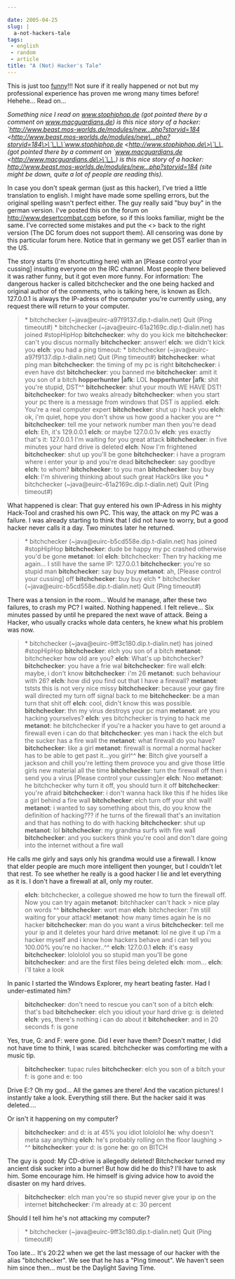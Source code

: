 ```yaml
---

date: 2005-04-25
slug: |
  a-not-hackers-tale
tags:
 - english
 - random
 - article
title: "A (Not) Hacker's Tale"
---
```


This is just too [funny](http://www.jellyslab.com/~bteo/hacker.htm)!!!
Not sure if it really happened or not but my professional experience has
proven me wrong many times before! Hehehe... Read on...

*Something nice I read on www.stophiphop.de (got pointed there by a
comment on www.macguardians.de) is this nice story of a hacker:
\`http://www.beast.mos-worlds.de/modules/new...php?storyid=184
\<http://www.beast.mos-worlds.de/modules/new\...php?storyid=184\>\`\_\_\`www.stophiphop.de
\<http://www.stophiphop.de\>\`\_\_ (got pointed there by a comment on
\`www.macguardians.de \<http://www.macguardians.de\>\`\_\_) is this nice
story of a hacker:
http://www.beast.mos-worlds.de/modules/new...php?storyid=184 (site might
be down, quite a lot of people are reading this).*

In case you don't speak german (just as this hacker), I've tried a
little translation to english. I might have made some spelling errors,
but the original spelling wasn't perfect either. The guy really said
"buy buy" in the german version. I've posted this on the forum on
<http://www.desertcombat.com> before, so if this looks familiar, might
be the same. I've corrected some mistakes and put the \<\> back to the
right version (The DC forum does not support them). All censoring was
done by this particular forum here. Notice that in germany we get DST
earlier than in the US.

The story starts (I'm shortcutting here) with an \[Please control your
cussing\] insulting everyone on the IRC channel. Most people there
believed it was rather funny, but it got even more funny. For
information: The dangerous hacker is called bitchchecker and the one
being hacked and original author of the comments, who is talking here,
is known as Elch. 127.0.0.1 is always the IP-adress of the computer
you're currently using, any request there will return to your computer.

> \* bitchchecker (\~java\@euirc-a97f9137.dip.t-dialin.net) Quit (Ping
> timeout\#) \* bitchchecker (\~java\@euirc-61a2169c.dip.t-dialin.net)
> has joined \#stopHipHop **bitchchecker**: why do you kick me
> **bitchchecker**: can't you discus normally **bitchchecker**: answer!
> **elch**: we didn't kick you **elch**: you had a ping timeout: \*
> bitchchecker (\~java\@euirc-a97f9137.dip.t-dialin.net) Quit (Ping
> timeout\#) **bitchchecker**: what ping man **bitchchecker**: the
> timing of my pc is right **bitchchecker**: i even have dst
> **bitchchecker**: you banned me **bitchchecker**: amit it you son of a
> bitch **hopperhunter \|afk**: LOL **hopperhunter \|afk**: shit you're
> stupid, DST\^\^ **bitchchecker**: shut your mouth WE HAVE DST!
> **bitchchecker**: for two weaks already **bitchchecker**: when you
> start your pc there is a message from windows that DST is applied.
> **elch**: You're a real computer expert **bitchchecker**: shut up i
> hack you **elch**: ok, i'm quiet, hope you don't show us how good a
> hacker you are \^\^ **bitchchecker**: tell me your network number man
> then you're dead **elch**: Eh, it's 129.0.0.1 **elch**: or maybe
> 127.0.0.1v **elch**: yes exactly that's it: 127.0.0.1 I'm waiting for
> you great attack **bitchchecker**: in five minutes your hard drive is
> deleted **elch**: Now I'm frightened **bitchchecker**: shut up you'll
> be gone **bitchchecker**: i have a program where i enter your ip and
> you're dead **bitchchecker**: say goodbye **elch**: to whom?
> **bitchchecker**: to you man **bitchchecker**: buy buy **elch**: I'm
> shivering thinking about such great Hack0rs like you \* bitchchecker
> (\~java\@euirc-61a2169c.dip.t-dialin.net) Quit (Ping timeout\#)

What happened is clear: That guy entered his own IP-Adress in his mighty
Hack-Tool and crashed his own PC. This way, the attack on my PC was a
failure. I was already starting to think that I did not have to worry,
but a good hacker never calls it a day. Two minutes later he returned.

> \* bitchchecker (\~java\@euirc-b5cd558e.dip.t-dialin.net) has joined
> \#stopHipHop **bitchchecker**: dude be happy my pc crashed otherwise
> you'd be gone **metanot**: lol **elch**: bitchchecker: Then try
> hacking me again... I still have the same IP: 127.0.0.1
> **bitchchecker**: you're so stupid man **bitchchecker**: say buy buy
> **metanot**: ah, \[Please control your cussing\] off **bitchchecker**:
> buy buy elch \* bitchchecker (\~java\@euirc-b5cd558e.dip.t-dialin.net)
> Quit (Ping timeout\#)

There was a tension in the room... Would he manage, after these two
failures, to crash my PC? I waited. Nothing happened. I felt relieve...
Six minutes passed by until he prepared the next wave of attack. Being a
Hacker, who usually cracks whole data centers, he knew what his problem
was now.

> \* bitchchecker (\~java\@euirc-9ff3c180.dip.t-dialin.net) has joined
> \#stopHipHop **bitchchecker**: elch you son of a bitch **metanot**:
> bitchchecker how old are you? **elch**: What's up bitchchecker?
> **bitchchecker**: you have a frie wal **bitchchecker**: fire wall
> **elch**: maybe, i don't know **bitchchecker**: i'm 26 **metanot**:
> such behaviour with 26? **elch**: how did you find out that I have a
> firewall? **metanot**: tststs this is not very nice missy
> **bitchchecker**: because your gay fire wall directed my turn off
> signal back to me **bitchchecker**: be a man turn that shit off
> **elch**: cool, didn't know this was possible. **bitchchecker**: thn
> my virus destroys your pc man **metanot**: are you hacking yourselves?
> **elch**: yes bitchchecker is trying to hack me **metanot**: he
> bitchchecker if you're a hacker you have to get around a firewall even
> i can do that **bitchchecker**: yes man i hack the elch but the sucker
> has a fire wall the **metanot**: what firewall do you have?
> **bitchchecker**: like a girl **metanot**: firewall is normal a normal
> hacker has to be able to get past it...you girl\^\^ **he**: Bitch give
> yourself a jackson and chill you're letting them provoce you and give
> those little girls new material all the time **bitchchecker**: turn
> the firewall off then i send you a virus \[Please control your
> cussing\]er **elch**: Noo **metanot**: he bitchchecker why turn it
> off, you should turn it off **bitchchecker**: you're afraid
> **bitchchecker**: i don't wanna hack like this if he hides like a girl
> behind a fire wall **bitchchecker**: elch turn off your shit wall!
> **metanot**: i wanted to say something about this, do you know the
> definition of hacking??? if he turns of the firewall that's an
> invitation and that has nothing to do with hacking **bitchchecker**:
> shut up **metanot**: lol **bitchchecker**: my grandma surfs with fire
> wall **bitchchecker**: and you suckers think you're cool and don't
> dare going into the internet without a fire wall

He calls me girly and says only his grandma would use a firewall. I know
that elder people are much more intelligent then younger, but I couldn't
let that rest. To see whether he really is a good hacker I lie and let
everything as it is. I don't have a firewall at all, only my router.

> **elch**: bitchchecker, a collegue showed me how to turn the firewall
> off. Now you can try again **metanot**: bitchhacker can't hack \> nice
> play on words \^\^ **bitchchecker**: wort man **elch**: bitchchecker:
> I'm still waiting for your attack! **metanot**: how many times again
> he is no hacker **bitchchecker**: man do you want a virus
> **bitchchecker**: tell me your ip and it deletes your hard drive
> **metanot**: lol ne give it up i'm a hacker myself and i know how
> hackers behave and i can tell you 100.00% you're no hacker..\^\^
> **elch**: 127.0.0.1 **elch**: it's easy **bitchchecker**: lolololol
> you so stupid man you'll be gone **bitchchecker**: and are the first
> files being deleted **elch**: mom... **elch**: i'll take a look

In panic I started the Windows Explorer, my heart beating faster. Had I
under-estimated him?

> **bitchchecker**: don't need to rescue you can't son of a bitch
> **elch**: that's bad **bitchchecker**: elch you idiout your hard drive
> g: is deleted **elch**: yes, there's nothing i can do about it
> **bitchchecker**: and in 20 seconds f: is gone

Yes, true, G: and F: were gone. Did I ever have them? Doesn't matter, I
did not have time to think, I was scared. bitchchecker was comforting me
with a music tip.

> **bitchchecker**: tupac rules **bitchchecker**: elch you son of a
> bitch your f: is gone and e: too

Drive E:? Oh my god... All the games are there! And the vacation
pictures! I instantly take a look. Everything still there. But the
hacker said it was deleted....

Or isn't it happening on my computer?

> **bitchchecker**: and d: is at 45% you idiot lolololol **he**: why
> doesn't meta say anything **elch**: he's probably rolling on the floor
> laughing \> \^\^ **bitchchecker**: your d: is gone **he**: go on BITCH

The guy is good: My CD-drive is allegedly deleted! Bitchchecker turned
my ancient disk sucker into a burner! But how did he do this? I'll have
to ask him. Some encourage him. He himself is giving advice how to avoid
the disaster on my hard drives.

> **bitchchecker**: elch man you're so stupid never give your ip on the
> internet **bitchchecker**: i'm already at c: 30 percent

Should I tell him he's not attacking my computer?

> \* bitchchecker (\~java\@euirc-9ff3c180.dip.t-dialin.net) Quit (Ping
> timeout\#)

Too late... It's 20:22 when we get the last message of our hacker with
the alias "bitchchecker". We see that he has a "Ping timeout". We
haven't seen him since then... must be the Daylight Saving Time.
